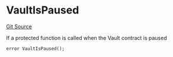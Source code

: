 # VaultIsPaused
[Git Source](https://github.com/FloorDAO/floor-v2/blob/537a38ba21fa97b6f7763cc3c1b0ee2a21e56857/src/contracts/vaults/Vault.sol)

If a protected function is called when the Vault contract is paused


```solidity
error VaultIsPaused();
```

